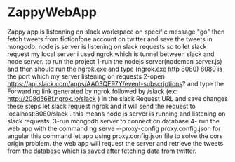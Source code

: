 # ZappyWebApp
Zappy app is listenning on slack workspace on specific message "go" then fetch tweets  from fictionfone account on twitter and save the tweets in mongodb.
node js server is listening on slack requests so to let slack request my local server i used ngrok which is tunnel between slack and node server.
to run the project 
1-run the nodejs server(nodemon server.js) and then should run the ngrok.exe and type (ngrok.exe http 8080) 
8080 is the port which my server listening on requests
2-open https://api.slack.com/apps/AA03QE97Y/event-subscriptions? 
and type the Forwarding link generated by ngrok followed by /slack (ex: http://208d568f.ngrok.io/slack ) in the slack Request URL and save changes 
 these steps let slack request ngrok and it will send the request to localhost:8080/slack .
 this means node js server is running and listening on slack requests.
 3-run mongodb server to connect on database
 4- run the web app with the command ng serve --proxy-config proxy.config.json for angular
 this command let app using proxy.config.json file to solve the cors origin problem.
 the web app will request the server and retrieve the tweets from the database which is saved after fetching data from twitter.
  
